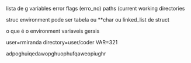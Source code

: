 lista de g variables 
	error flags (erro_no)
	paths (current working directories

struc environment
	pode ser tabela ou **char ou linked_list de struct

o que é o environment 
	variaveis gerais

user=rmiranda
directory=user/coder
VAR=321

adpoghuiqedawopghuophufqaweopiughr
